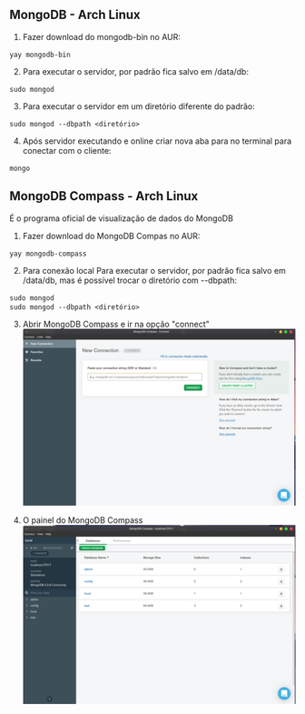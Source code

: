 ## MongoDB - Arch Linux
 
1. Fazer download do mongodb-bin no AUR:
```
yay mongodb-bin
```
 
2. Para executar o servidor, por padrão fica salvo em /data/db:
```
sudo mongod
```
 
3. Para executar o servidor em um diretório diferente do padrão:
```
sudo mongod --dbpath <diretório>
```
 
4. Após servidor executando e online criar nova aba para no terminal para conectar com o cliente:
```
mongo
```
 
## MongoDB Compass - Arch Linux
 
É o programa oficial de visualização de dados do MongoDB
1. Fazer download do MongoDB Compas no AUR:
```
yay mongodb-compass
```
2. Para conexão local Para executar o servidor, por padrão fica salvo em /data/db, mas é possível trocar o diretório com --dbpath:
```
sudo mongod
sudo mongod --dbpath <diretório>
```
3. Abrir MongoDB Compass e ir na opção "connect"
![](https://raw.githubusercontent.com/araujo21x/DataBases/master/img/telaInicial.png)
 
4. O painel do MongoDB Compass
![](https://raw.githubusercontent.com/araujo21x/DataBases/master/img/tela2.png)
 

